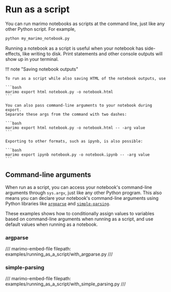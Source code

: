# Run as a script

You can run marimo notebooks as scripts at the command line, just like
any other Python script. For example,

```bash
python my_marimo_notebook.py
```

Running a notebook as a script is useful when your notebook has side-effects,
like writing to disk. Print statements and other console outputs will show
up in your terminal.


!!! note "Saving notebook outputs"

    To run as a script while also saving HTML of the notebook outputs, use

    ```bash
    marimo export html notebook.py -o notebook.html
    ```

    You can also pass command-line arguments to your notebook during export.
    Separate these args from the command with two dashes:

    ```bash
    marimo export html notebook.py -o notebook.html -- -arg value
    ```

    Exporting to other formats, such as ipynb, is also possible:

    ```bash
    marimo export ipynb notebook.py -o notebook.ipynb -- -arg value
    ```

## Command-line arguments

When run as a script, you can access your notebook's command-line arguments
through `sys.argv`, just like any other Python program. This also
means you can declare your notebook's command-line arguments using Python
libraries like [`argparse`](https://docs.python.org/3/library/argparse.html)
and [`simple-parsing`](https://github.com/lebrice/SimpleParsing).

These examples shows how to conditionally assign values to variables based on
command-line arguments when running as a script, and use default values when
running as a notebook.

### argparse

/// marimo-embed-file
    filepath: examples/running_as_a_script/with_argparse.py
///

### simple-parsing

/// marimo-embed-file
    filepath: examples/running_as_a_script/with_simple_parsing.py
///
